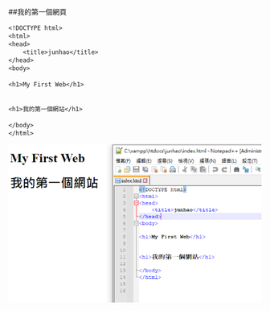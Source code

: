 ##我的第一個網頁
```
<!DOCTYPE html>
<html>
<head>
    <title>junhao</title>
</head>
<body>

<h1>My First Web</h1>


<h1>我的第一個網站</h1>

</body>
</html>
```
![web1.png](web1.png)
